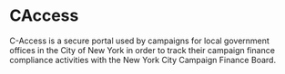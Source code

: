 # CAccess
C-Access is a secure portal used by campaigns for local government offices in the City of New York in order to track their campaign finance compliance activities with the New York City Campaign Finance Board.
